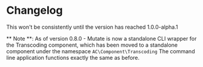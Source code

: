 # Changelog #

This won't be consistently until the version has reached 1.0.0-alpha.1

** Note **: As of version 0.8.0 - Mutate is now a standalone CLI wrapper for the Transcoding component, which has been moved to a standalone component under the namespace `AC\Component\Transcoding`  The command line application functions exactly the same as before.